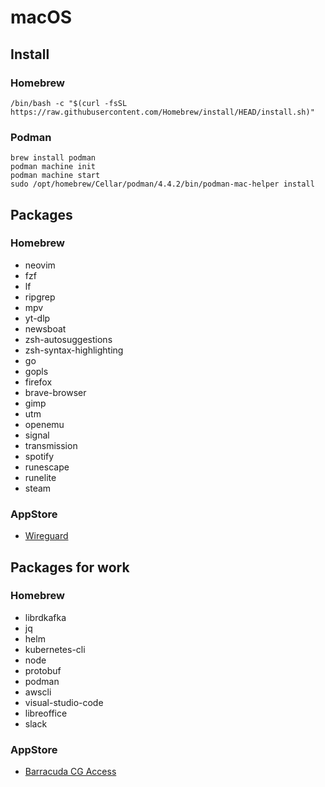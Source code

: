# macOS

## Install

### Homebrew

```
/bin/bash -c "$(curl -fsSL https://raw.githubusercontent.com/Homebrew/install/HEAD/install.sh)"
```

### Podman

```
brew install podman
podman machine init
podman machine start
sudo /opt/homebrew/Cellar/podman/4.4.2/bin/podman-mac-helper install
```

## Packages

### Homebrew

- neovim
- fzf
- lf
- ripgrep
- mpv
- yt-dlp
- newsboat
- zsh-autosuggestions
- zsh-syntax-highlighting
- go
- gopls
- firefox
- brave-browser
- gimp
- utm
- openemu
- signal
- transmission
- spotify
- runescape
- runelite
- steam

### AppStore

- [Wireguard](https://apps.apple.com/us/app/wireguard/id1451685025)

## Packages for work

### Homebrew

- librdkafka
- jq
- helm
- kubernetes-cli
- node
- protobuf
- podman
- awscli
- visual-studio-code
- libreoffice
- slack

### AppStore

- [Barracuda CG Access](https://apps.apple.com/us/app/barracuda-cg-access/id1444786360)
